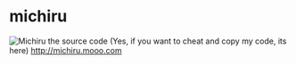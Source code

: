 # michiru
![Michiru](https://github.com/krazyunderground/michiru/blob/main/assets/Michiru.png)
the source code
(Yes, if you want to cheat and copy my code, its here)
http://michiru.mooo.com
